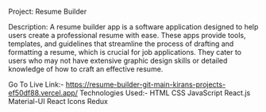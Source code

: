 
Project: Resume Builder

Description:
A resume builder app is a software application designed to help users create a professional resume with ease. These apps provide tools, templates, and guidelines that streamline the process of drafting and formatting a resume, which is crucial for job applications. They cater to users who may not have extensive graphic design skills or detailed knowledge of how to craft an effective resume.

Go To Live Link:- https://resume-builder-git-main-kirans-projects-ef50df88.vercel.app/
Technologies Used:-
HTML
CSS
JavaScript
React.js
Material-UI
React Icons
Redux


